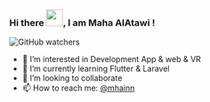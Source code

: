 ### Hi there <img src="https://raw.githubusercontent.com/MartinHeinz/MartinHeinz/master/wave.gif" style="width:30px; display: inline-block;" data-target="animated-image.originalImage">, I am Maha AlAtawi !
![GitHub watchers](https://img.shields.io/github/watchers/imahacs/imahacs)

- 🔭 I’m interested in Development App & web & VR
- 🌱 I’m currently learning Flutter & Laravel
- 👯 I’m looking to collaborate
- 📫 How to reach me: [@mhainn](http://linkedin.com/in/mhainn)
<!--
**imahacs/imahacs** is a ✨ _special_ ✨ repository because its `README.md` (this file) appears on your GitHub profile.

Here are some ideas to get you started:

- 🔭 I’m currently working on ...
- 🌱 I’m currently learning ...
- 👯 I’m looking to collaborate on ...
- 🤔 I’m looking for help with ...
- 💬 Ask me about ...
- 📫 How to reach me: ...
- 😄 Pronouns: ...
- ⚡ Fun fact: ...
-->
